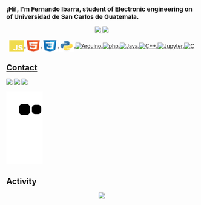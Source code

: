 ### ¡Hi!, I'm Fernando Ibarra, student of Electronic engineering on of Universidad de San Carlos de Guatemala.

<div align="center">
  <a href="https://github.com/Fernando-Ibarra">
  <img height="180em" src="https://github-readme-stats.vercel.app/api?username=Fernando-Ibarra&show_icons=true&theme=blue-green&include_all_commits=true&count_private=true"/>
  <img height="180em" src="https://github-readme-stats.vercel.app/api/top-langs/?username=Fernando-Ibarra&layout=compact&langs_count=7&theme=blue-green"/>
</div>
<div style="display: inline_block" align="center"><br>
  <img align="center" alt="Js" height="30" width="40" src="https://raw.githubusercontent.com/devicons/devicon/master/icons/javascript/javascript-plain.svg">
  <img align="center" alt="HTML" height="30" width="40" src="https://raw.githubusercontent.com/devicons/devicon/master/icons/html5/html5-original.svg">
  <img align="center" alt="CSS" height="30" width="40" src="https://raw.githubusercontent.com/devicons/devicon/master/icons/css3/css3-original.svg">
  <img align="center" alt="Python" height="30" width="40" src="https://raw.githubusercontent.com/devicons/devicon/master/icons/python/python-original.svg">
  <img align="center" alt="Arduino" height="30" width="40" src="https://cdn.jsdelivr.net/gh/devicons/devicon/icons/arduino/arduino-original-wordmark.svg">
  <img align="center" alt="php" height="30" width="40" src="https://cdn.jsdelivr.net/gh/devicons/devicon/icons/php/php-original.svg" />
  <img align="center" alt="Java" height="30" width="40" src="https://cdn.jsdelivr.net/gh/devicons/devicon/icons/java/java-original.svg" />
  <img align="center" alt="C++" height="30" width="40" src="https://cdn.jsdelivr.net/gh/devicons/devicon/icons/cplusplus/cplusplus-original.svg" />
  <img align="center" alt="Jupyter" height="30" width="40" src="https://cdn.jsdelivr.net/gh/devicons/devicon/icons/jupyter/jupyter-original-wordmark.svg" />
  <img align="center" alt="C" height="30" width="40" src="https://cdn.jsdelivr.net/gh/devicons/devicon/icons/c/c-original.svg" />
  
</div>
  
  ## Contact
<div> 
<a href="https://www.instagram.com/feribarra_27/" target="_blank"><img src="https://img.shields.io/badge/-Instagram-%23E4405F?style=for-the-badge&logo=instagram&logoColor=white" target="_blank"></a>
 <a href="https://www.linkedin.com/in/fernando-gait%C3%A1n-ibarra/" target="_blank"><img src="https://img.shields.io/badge/-LinkedIn-%230077B5?style=for-the-badge&logo=linkedin&logoColor=white" target="_blank"></a> 
 <a href="https://feribarra27.blogspot.com/" target="_blank"><img src="https://img.shields.io/website-up-down-green-red/http/monip.org.svg" target="_blank"></a> 

 ![Snake animation](https://github.com/rafaballerini/rafaballerini/blob/output/github-contribution-grid-snake.svg)
</div>

  ## Activity
<p align="center">
    <img src="https://img.shields.io/endpoint?style=for-the-badge&url=https://codetime-api.datreks.com/badge/3559?logoColor=white%26project=%26recentMS=0%26showProject=false">
</p>

    
